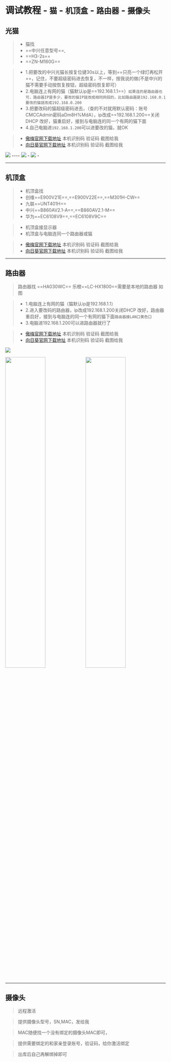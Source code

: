 
# 调试教程 - `猫` - `机顶盒` - `路由器` - `摄像头`

光猫
---



> - 猫找 
> - ==中兴任意型号==,
> - ==H3-2s==
> - ==ZN-M160G==



> - 1.把要改的中兴光猫长按复位键30s以上，等到==只亮一个绿灯再松开==，记住，不要超级密码进去恢复，不一样，按我说的做(不是中兴的猫不需要手动按恢复按钮，超级密码恢复即可）
> - 2.电脑连上有网的猫（猫默认ip是==192.168.1.1==）`如果连的是路由器也可，路由器IP是多少，要改的猫IP就改成相同网段的，比如路由器是192.168.0.1要改的猫就改成192.168.0.200`
> - 3.把要改码的猫超级密码进去，（查的不对就用默认密码：账号CMCCAdmin密码aDm8H%MdA），ip改成==192.168.1.200==关闭DHCP 改好，猫重启好，接到与电脑连的同一个有网的猫下面
> - 4.自己电脑进`192.168.1.200`可以进要改的猫，就OK

> -  [傲梅官网下载地址](https://www.anyviewer.cn/download.html) 本机识别码 验证码 截图给我
> -  [向日葵官网下载地址](https://sunlogin.oray.com/download?categ=personal) 本机识别码 验证码 截图给我

<img src="https://picshack.net/ib/WyNbcH2GuU.png" width="" />
----
<img src="https://picshack.net/ib/FURsAvgdKj.png" width="" />
- 
<img src="https://picshack.net/ib/jmmI6QJQJK.png" width="" />
-



----



## 机顶盒

> - 机顶盒找 
> - 创维==E900V21E==,==E900V22E==,==M301H-CW==
> - 九联==UNT401H==
> - 中兴==B860AV2.1-A==,==B860AV2.1-M==
> - 华为==EC6108V9==,==EC6108V9C==

> - 机顶盒接显示器
> - 机顶盒与电脑连同一个路由器或猫

> -  [傲梅官网下载地址](https://www.anyviewer.cn/download.html) 本机识别码 验证码 截图给我
> -  [向日葵官网下载地址](https://sunlogin.oray.com/download?categ=personal) 本机识别码 验证码 截图给我

----


## 路由器
> 路由器找
==HA030WC==
乐橙==LC-HX1800==需要是本地的路由器
如图

> - 1.电脑连上有网的猫（猫默认ip是192.168.1.1）
> - 2.进入要改码的路由器，ip改成192.168.1.200关闭DHCP 改好，路由器重启好，接到与电脑连的同一个有网的猫下面`路由器接LAN口黄色口`
> - 3.电脑进192.168.1.200可以进路由器就行了

> -  [傲梅官网下载地址](https://www.anyviewer.cn/download.html) 本机识别码 验证码 截图给我
> -  [向日葵官网下载地址](https://sunlogin.oray.com/download?categ=personal) 本机识别码 验证码 截图给我

<img src="https://picshack.net/ib/zZNZJj4JxC.png" width="" />


<img src="https://picshack.net/ib/jFHcu8FVZb.jpg" width="50%" /><img src="https://picshack.net/ib/PhY3Avu0qr.png" width="50%" />


----

## 摄像头

> 远程激活

> 提供摄像头型号，SN,MAC，发给我

> MAC随便找一个没有绑定的摄像头MAC即可，

> 提供需要绑定的和家亲登录账号，验证码，给你激活绑定

> 出库后自己再解绑掉即可
